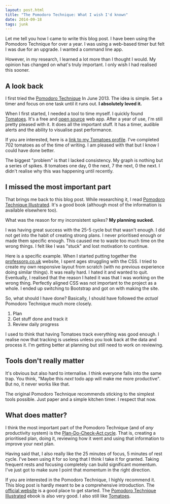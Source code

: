 ```yaml
---
layout: post.html
title: "The Pomodoro Technique: What I wish I'd known"
date: 2014-09-18
tags: junk
---
```


Let me tell you how I came to write this blog post. I have been using the Pomodoro Technique for over a year. I was using a web-based timer but felt I was due for an upgrade. I wanted a command line app.

However, in my research, I learned a lot more than I thought I would. My opinion has changed on what's truly important. I only wish I had realised this sooner. 

<!--more-->

## A look back

I first tried the [Pomodoro Technique](http://pomodorotechnique.com/) In June 2013. The idea is simple. Set a timer and focus on one task until it runs out. **I absolutely loved it.**

When I first started, I needed a tool to time myself. I quickly found [Tomatoes](http://tomato.es/). It's a free and [open source](https://github.com/potomak/tomatoes) web app. After a year of use, I'm still pretty pleased with it. It does all the important stuff. It has a timer, audible alerts and the ability to visualise past performance. 

If you are interested, here is a [link to my Tomatoes profile](http://tomato.es/users/51bb385849f9a801320000ec). I've completed 702 tomatoes as of the time of writing. I am pleased with that but I know I could have done better. 

The biggest "problem" is that I lacked consistency. My graph is nothing but a series of spikes. 8 tomatoes one day, 0 the next, 7 the next, 0 the next. I didn't realise why this was happening until recently. 

## I missed the most important part

That brings me back to this blog post. While researching it, I read [Pomodoro Technique Illustrated](http://www.amazon.co.uk/Pomodoro-Technique-Illustrated-Pragmatic-Life-ebook/dp/B00A376NI8). It's a good book (although most of the information is available elsewhere too). 

What was the reason for my inconsistent spikes? **My planning sucked.**

I was having great success with the 25-5 cycle but that wasn't enough. I did not get into the habit of creating strong plans. I never prioritised enough or made them specific enough. This caused me to waste too much time on the wrong things. I felt like I was "stuck" and lost motivation to continue. 

Here is a specific example. When I started putting together the [professorp.co.uk](http://professorp.co.uk/) website, I spent ages struggling with the CSS. I tried to create my own responsive layout from scratch (with no previous experience doing similar things). It was really hard. I hated it and wanted to quit. Eventually, I realised that the reason I hated it was that I was working on the wrong thing. Perfectly aligned CSS was not important to the project as a whole. I ended up switching to Bootstrap and got on with making the site. 

So, what should I have done? Basically, I should have followed the *actual* Pomodoro Technique much more closely. 

1. Plan
2. Get stuff done and track it
3. Review daily progress

I used to think that having Tomatoes track everything was good enough. I realise now that tracking is useless unless you look back at the data and process it. I'm getting better at planning but still need to work on reviewing. 

## Tools don't really matter

It's obvious but also hard to internalise. I think everyone falls into the same trap. You think, "Maybe this *next* todo app will make me more productive". But no, it never works like that. 

The original Pomodoro Technique recommends sticking to the simplest tools possible. Just paper and a simple kitchen timer. I respect that now.

## What does matter?

I think the most important part of the Pomodoro Technique (and of *any* productivity system) is the [Plan-Do-Check-Act cycle](http://en.wikipedia.org/wiki/PDCA). That is, creating a prioritised plan, doing it, reviewing how it went and using that information to improve your next plan. 

Having said that, I also really like the 25 minutes of focus, 5 minutes of rest cycle. I've been using it for so long that I think I take it for granted. Taking frequent rests and focusing completely can build significant momentum. I've just got to make sure I point that momentum in the right direction. 

If you are interested in the Pomodoro Technique, I highly recommend it. This blog post is hardly meant to be a comprehensive introduction. The [official website](http://pomodorotechnique.com/) is a good place to get started. The [Pomodoro Technique Illustrated](http://www.amazon.co.uk/Pomodoro-Technique-Illustrated-Pragmatic-Life-ebook/dp/B00A376NI8) ebook is also very good. I also still like [Tomatoes](http://tomato.es/).
